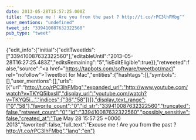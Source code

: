 ```yaml
---
date: 2013-05-28T15:57:25.000Z
title: "Excuse me ! Are you from the past ? http://t.co/rPC3lhFMbg″"
user_mentions: "undefined"
tweet_id: "339410087632322560"
pub_type: "tweet"
---
```

{"edit_info":{"initial":{"editTweetIds":["339410087632322560"],"editableUntil":"2013-05-28T16:27:25.483Z","editsRemaining":"5","isEditEligible":true}},"retweeted":false,"source":"<a href=\"https://tapbots.com/software/tweetbot/mac\" rel=\"nofollow\">Tweetbot for Mac</a>","entities":{"hashtags":[],"symbols":[],"user_mentions":[],"urls":[{"url":"http://t.co/rPC3lhFMbg","expanded_url":"http://www.youtube.com/watch?v=TKYQ5ibxslI","display_url":"youtube.com/watch?v=TKYQ5i…","indices":["36","58"]}]},"display_text_range":["0","58"],"favorite_count":"0","id_str":"339410087632322560","truncated":false,"retweet_count":"0","id":"339410087632322560","possibly_sensitive":false,"created_at":"Tue May 28 15:57:25 +0000 2013","favorited":false,"full_text":"Excuse me ! Are you from the past ? http://t.co/rPC3lhFMbg","lang":"en"}
